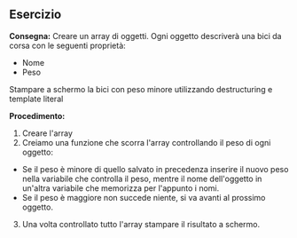 ## Esercizio

**Consegna:**
Creare un array di oggetti.
Ogni oggetto descriverà una bici da corsa con le seguenti proprietà: 
- Nome 
- Peso

Stampare a schermo la bici con peso minore utilizzando destructuring e template literal

**Procedimento:**
1. Creare l'array
2. Creiamo una funzione che scorra l'array controllando il peso di ogni oggetto:
- Se il peso è minore di quello salvato in precedenza inserire il nuovo peso nella variabile che controlla il peso, mentre il nome dell'oggetto in un'altra variabile che memorizza per l'appunto i nomi.
- Se il peso è maggiore non succede niente, si va avanti al prossimo oggetto.
3. Una volta controllato tutto l'array stampare il risultato a schermo.